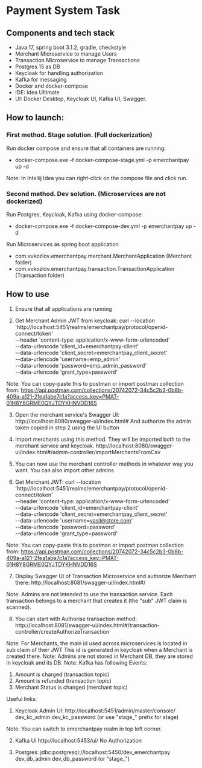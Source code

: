 # Payment System Task
## Components and tech stack
- Java 17, spring boot 3.1.2, gradle, checkstyle
- Merchant Microservice to manage Users
- Transaction Microservice to manage Transactions
- Postgres 15 as DB
- Keycloak for handling authorization
- Kafka for messaging
- Docker and docker-compose
- IDE: Idea Ultimate
- UI: Docker Desktop, Keycloak UI, Kafka UI, Swagger.

## How to launch:
### First method. Stage solution. (Full dockerization)
Run docker compose and ensure that all containers are running:
- docker-compose.exe -f docker-compose-stage.yml -p emerchantpay up -d

Note: In Intellij Idea you can right-click on the compose file and click run.

### Second method. Dev solution. (Microservices are not dockerized)
Run Postgres, Keycloak, Kafka using docker-compose:
- docker-compose.exe -f docker-compose-dev.yml -p emerchantpay up -d

Run Microservices as spring boot application
- com.vvkozlov.emerchantpay.merchant.MerchantApplication (Merchant folder)
- com.vvkozlov.emerchantpay.transaction.TransactionApplication (Transaction folder)

## How to use
1. Ensure that all applications are running

2. Get Merchant Admin JWT from keycloak:
   curl --location 'http://localhost:5451/realms/emerchantpay/protocol/openid-connect/token' \
   --header 'content-type: application/x-www-form-urlencoded' \
   --data-urlencode 'client_id=emerchantpay-client' \
   --data-urlencode 'client_secret=emerchantpay_client_secret' \
   --data-urlencode 'username=emp_admin' \
   --data-urlencode 'password=emp_admin_password' \
   --data-urlencode 'grant_type=password'

Note: You can copy-paste this to postman or import postman collection from:
https://api.postman.com/collections/20742072-34c5c2b3-0b8b-409a-a121-2fea1abe7c1a?access_key=PMAT-01H8Y8GRME0QYJTDYKHNVDD16S

3. Open the merchant service's Swagger UI:
   http://localhost:8080/swagger-ui/index.html#
   And authorize the admin token copied in step 2 using the UI button

4. Import merchants using this method. They will be imported both to the merchant service and keycloak.
   http://localhost:8080/swagger-ui/index.html#/admin-controller/importMerchantsFromCsv

5. You can now use the merchant controller methods in whatever way you want.
   You can also import other admins

6. Get Merchant JWT:
   curl --location 'http://localhost:5451/realms/emerchantpay/protocol/openid-connect/token' \
   --header 'content-type: application/x-www-form-urlencoded' \
   --data-urlencode 'client_id=emerchantpay-client' \
   --data-urlencode 'client_secret=emerchantpay_client_secret' \
   --data-urlencode 'username=vasil@store.com' \
   --data-urlencode 'password=password' \
   --data-urlencode 'grant_type=password'

Note: You can copy-paste this to postman or import postman collection from:
https://api.postman.com/collections/20742072-34c5c2b3-0b8b-409a-a121-2fea1abe7c1a?access_key=PMAT-01H8Y8GRME0QYJTDYKHNVDD16S

7. Display Swagger UI of Transaction Microservice and authorize Merchant there:
   http://localhost:8081/swagger-ui/index.html#/

Note: Admins are not intended to use the transaction service.
Each transaction belongs to a merchant that creates it (the "sub" JWT claim is scanned).

8. You can start with Authorise transaction method:
   http://localhost:8081/swagger-ui/index.html#/transaction-controller/createAuthorizeTransaction

Note: For Merchants, the main id used across microservices is located in sub claim of their JWT
This id is generated in keycloak when a Merchant  is created there.
Note: Admins are not stored in Merchant DB, they are stored in keycloak and its DB.
Note: Kafka has following Events:
1. Amount is charged (transaction topic)
2. Amount is refunded (transaction topic)
3. Merchant Status is changed (merchant topic)

Useful links:
1. Keycloak Admin UI:
   http://localhost:5451/admin/master/console/
   dev_kc_admin
   dev_kc_password
   (or use "stage_" prefix for stage)

Note: You can switch to emerchantpay realm in top left corner.

2. Kafka UI
   http://localhost:5453/ui/
   No Authorization

3. Postgres:
   jdbc:postgresql://localhost:5450/dev_emerchantpay
   dev_db_admin
   dev_db_password
   (or "stage_")